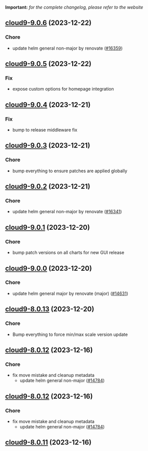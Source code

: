 **Important:**
*for the complete changelog, please refer to the website*




## [cloud9-9.0.6](https://github.com/truecharts/charts/compare/cloud9-9.0.5...cloud9-9.0.6) (2023-12-22)

### Chore

- update helm general non-major by renovate ([#16359](https://github.com/truecharts/charts/issues/16359))
  
  


## [cloud9-9.0.5](https://github.com/truecharts/charts/compare/cloud9-9.0.4...cloud9-9.0.5) (2023-12-22)

### Fix

- expose custom options for homepage integration
  
  


## [cloud9-9.0.4](https://github.com/truecharts/charts/compare/cloud9-9.0.3...cloud9-9.0.4) (2023-12-21)

### Fix

- bump to release middleware fix
  
  


## [cloud9-9.0.3](https://github.com/truecharts/charts/compare/cloud9-9.0.2...cloud9-9.0.3) (2023-12-21)

### Chore

- bump everything to ensure patches are applied globally
  
  


## [cloud9-9.0.2](https://github.com/truecharts/charts/compare/cloud9-9.0.1...cloud9-9.0.2) (2023-12-21)

### Chore

- update helm general non-major by renovate ([#16341](https://github.com/truecharts/charts/issues/16341))
  
  


## [cloud9-9.0.1](https://github.com/truecharts/charts/compare/cloud9-9.0.0...cloud9-9.0.1) (2023-12-20)

### Chore

- bump patch versions on all charts for new GUI release
  
  


## [cloud9-9.0.0](https://github.com/truecharts/charts/compare/cloud9-8.0.13...cloud9-9.0.0) (2023-12-20)

### Chore

- update helm general major by renovate (major) ([#14631](https://github.com/truecharts/charts/issues/14631))
  
  


## [cloud9-8.0.13](https://github.com/truecharts/charts/compare/cloud9-8.0.12...cloud9-8.0.13) (2023-12-20)

### Chore

- Bump everything to force min/max scale version update
  
  


## [cloud9-8.0.12](https://github.com/truecharts/charts/compare/cloud9-8.0.10...cloud9-8.0.12) (2023-12-16)

### Chore

- fix move mistake and cleanup metadata
  - update helm general non-major ([#14784](https://github.com/truecharts/charts/issues/14784))
  
  


## [cloud9-8.0.12](https://github.com/truecharts/charts/compare/cloud9-8.0.10...cloud9-8.0.12) (2023-12-16)

### Chore

- fix move mistake and cleanup metadata
  - update helm general non-major ([#14784](https://github.com/truecharts/charts/issues/14784))
  
  


## [cloud9-8.0.11](https://github.com/truecharts/charts/compare/cloud9-8.0.10...cloud9-8.0.11) (2023-12-16)
